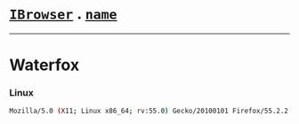 # [`IBrowser`](/api/main/get-browser.md) . [`name`](../name.md)
---
# Waterfox

### Linux

```sh
Mozilla/5.0 (X11; Linux x86_64; rv:55.0) Gecko/20100101 Firefox/55.2.2 Waterfox/55.2.2
```